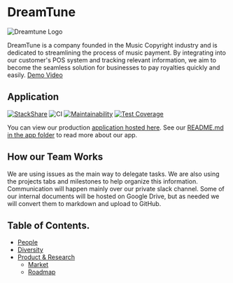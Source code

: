 
# DreamTune

![Dreamtune Logo](./product_research/Reverse-527.png)

DreamTune is a company founded in the Music Copyright industry and is dedicated to streamlining the process of music payment. By integrating into our customer's POS system and tracking relevant information, we aim to become the seamless solution for businesses to pay royalties quickly and easily. [Demo Video](https://drive.google.com/drive/u/0/folders/1BdKA-Ltrz7zCSLbTkAVe-CuxQRkCO79t)

## Application
[![StackShare](http://img.shields.io/badge/tech-stack-0690fa.svg?style=flat)](https://stackshare.io/dcsil/dreamtune)
![CI](https://github.com/dcsil/dream-team/workflows/ReactAppCI/badge.svg)
[![Maintainability](https://api.codeclimate.com/v1/badges/7f87a22ae67adec9e7aa/maintainability)](https://codeclimate.com/repos/5e52ed5d4c82bf01780003db/maintainability)
[![Test Coverage](https://api.codeclimate.com/v1/badges/7f87a22ae67adec9e7aa/test_coverage)](https://codeclimate.com/repos/5e52ed5d4c82bf01780003db/test_coverage)

You can view our production [application hosted here](https://dreamtune-cdf8a.web.app/auth/login). See our [README.md in the app folder](https://github.com/dcsil/dream-team/tree/master/app) to read more about our app. 

## How our Team Works
We are using issues as the main way to delegate tasks. We are also using the projects tabs and milestones to help organize this information. Communication will happen mainly over our private slack channel. Some of our internal documents will be hosted on Google Drive, but as needed we will convert them to markdown and upload to GitHub. 

Table of Contents.
---

- [People](./team/)
- [Diversity](./team/diversity.md)
- [Product & Research](./product_research/)
    - [Market](./product_research/market.md)
    - [Roadmap](./product_research/roadmap.md)
